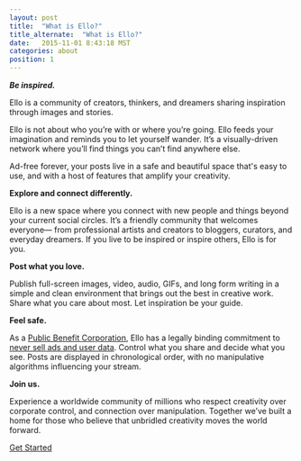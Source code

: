 ```yaml
---
layout: post
title:  "What is Ello?"
title_alternate:  "What is Ello?"
date:   2015-11-01 8:43:18 MST
categories: about
position: 1
---
```


_**Be inspired.**_

Ello is a community of creators, thinkers, and dreamers sharing inspiration through images and stories.  

Ello is not about who you’re with or where you’re going. Ello feeds your imagination and reminds you to let yourself wander.  It’s a visually-driven network where you’ll find things you can’t find anywhere else.

Ad-free forever, your posts live in a safe and beautiful space that's easy to use, and with a host of features that amplify your creativity.

**Explore and connect differently.**

Ello is a new space where you connect with new people and things beyond your current social circles. It’s a friendly community that welcomes everyone— from professional artists and creators to bloggers, curators, and everyday dreamers. If you live to be inspired or inspire others, Ello is for you.

**Post what you love.**

Publish full-screen images, video, audio, GIFs, and long form writing in a simple and clean environment that brings out the best in creative work. Share what you care about most. Let inspiration be your guide. 

**Feel safe.**

As a [Public Benefit Corporation](https://ello.co/wtf/about/pbc/), Ello has a legally binding commitment to [never sell ads and user data](https://ello.co/wtf/about/ello-tracking-and-your-data/). Control what you share and decide what you see. Posts are displayed in chronological order, with no manipulative algorithms influencing your stream. 

**Join us.**

Experience a worldwide community of millions who respect creativity over corporate control, and connection over manipulation. Together we’ve built a home for those who believe that unbridled creativity moves the world forward. 

[Get Started](https://ello.co/)

